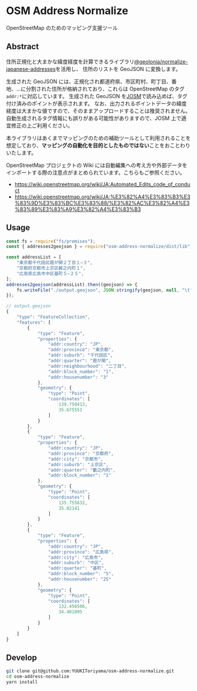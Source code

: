 # OSM Address Normalize

OpenStreetMap のためのマッピング支援ツール

## Abstract

住所正規化と大まかな緯度経度を計算できるライブラリ[@geolonia/normalize-japanese-addresses](https://github.com/geolonia/normalize-japanese-addresses)を活用し、
住所のリストを GeoJSON に変換します。

生成された GeoJSON には、正規化され都道府県、市区町村、町丁目、番地、…に分割された住所が格納されており、これらは OpenStreetMap のタグ`addr:*`に対応しています。
生成された GeoJSON を[JOSM](https://josm.openstreetmap.de/)で読み込めば、タグ付け済みのポイントが表示されます。
なお、出力されるポイントデータの緯度経度は大まかな値ですので、そのままアップロードすることは推奨されません。
自動生成されるタグ情報にも誤りがある可能性がありますので、JOSM 上で適宜修正の上ご利用ください。

本ライブラリはあくまでマッピングのための補助ツールとして利用されることを想定しており、**マッピングの自動化を目的としたものではない**ことをおことわりいたします。

OpenStreetMap プロジェクトの Wiki には自動編集への考え方や外部データをインポートする際の注意点がまとめられています。こちらもご参照ください。

- https://wiki.openstreetmap.org/wiki/JA:Automated_Edits_code_of_conduct
- https://wiki.openstreetmap.org/wiki/JA:%E3%82%A4%E3%83%B3%E3%83%9D%E3%83%BC%E3%83%88/%E3%82%AC%E3%82%A4%E3%83%89%E3%83%A9%E3%82%A4%E3%83%B3

## Usage

```javascript
const fs = require("fs/promises");
const { addresses2geojson } = require("osm-address-normalize/dist/lib");

const addressList = [
	"東京都千代田区霞が関２丁目１−３",
	"京都府京都市上京区薮之内町１",
	"広島県広島市中区基町５−２５",
];
addresses2geojson(addressList).then((geojson) => {
	fs.writeFile("./output.geojson", JSON.stringify(geojson, null, "\t"));
});
```

```javascript
// output.geojson
{
	"type": "FeatureCollection",
	"features": [
		{
			"type": "Feature",
			"properties": {
				"addr:country": "JP",
				"addr:province": "東京都",
				"addr:suburb": "千代田区",
				"addr:quarter": "霞が関",
				"addr:neighbourhood": "二丁目",
				"addr:block_number": "1",
				"addr:housenumber": "3"
			},
			"geometry": {
				"type": "Point",
				"coordinates": [
					139.750413,
					35.675551
				]
			}
		},
		{
			"type": "Feature",
			"properties": {
				"addr:country": "JP",
				"addr:province": "京都府",
				"addr:city": "京都市",
				"addr:suburb": "上京区",
				"addr:quarter": "藪之内町",
				"addr:block_number": "1"
			},
			"geometry": {
				"type": "Point",
				"coordinates": [
					135.755632,
					35.02141
				]
			}
		},
		{
			"type": "Feature",
			"properties": {
				"addr:country": "JP",
				"addr:province": "広島県",
				"addr:city": "広島市",
				"addr:suburb": "中区",
				"addr:quarter": "基町",
				"addr:block_number": "5",
				"addr:housenumber": "25"
			},
			"geometry": {
				"type": "Point",
				"coordinates": [
					132.456506,
					34.401095
				]
			}
		}
	]
}
```

## Develop

```bash
git clone git@github.com:YUUKIToriyama/osm-address-normalize.git
cd osm-address-normalize
yarn install
```
